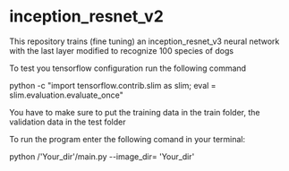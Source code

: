 # inception_resnet_v2
This repository trains (fine tuning) an inception_resnet_v3 neural network with the last layer modified to recognize 100 species of dogs

To test you tensorflow configuration run the following command

python -c "import tensorflow.contrib.slim as slim; eval = slim.evaluation.evaluate_once"

You have to make sure to put the training data in the train folder, the validation data in the test folder

To run the program enter the following comand in your terminal:


python /'Your_dir'/main.py --image_dir= 'Your_dir'
